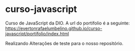 # curso-javascript
 Curso de JavaScript da DIO. 
 A url do portifolio é a seguinte:
 https://evertonrafaelumbelino.github.io/curso-javascript/portifolio/index.html

 Realizando Alterações de teste para o nosso repositório.